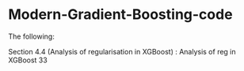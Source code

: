 # Modern-Gradient-Boosting-code

The following:

  Section 4.4 (Analysis of regularisation in XGBoost) : Analysis of reg in XGBoost  33
